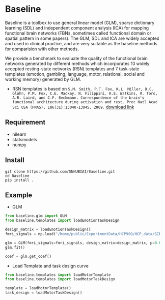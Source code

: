 # Baseline
Baseline is a toolbox to use general linear model (GLM), sparse dictionary learning (SDL) and independent component analysis (ICA) for mapping functional brain networks (FBNs, sometimes called functional domain or spatial pattern in some papers).
The GLM, SDL and ICA are widely accepted and used in clinical practice, and are very suitable as the baseline methods for comparision with other methods.

We provide a benchmark to evaluate the quality of the functional brain networks generated by different methods which incorporates 10 widely accepted resting-state networks (RSN) templates and 7 task-state templates 
(emotion, gambling, language, motor, relational, social and working memory) generated by GLM.

- RSN templates is based on `S.M. Smith, P.T. Fox, K.L. Miller, D.C. Glahn, P.M. Fox, C.E. Mackay, N. Filippini, K.E. Watkins, R. Toro, A.R. Laird, and C.F. Beckmann. Correspondence of the brain's functional architecture during activation and rest. Proc Natl Acad Sci USA (PNAS), 106(31):13040-13045, 2009.` [download link](https://www.fmrib.ox.ac.uk/datasets/brainmap+rsns/)
## Requirement
- nilearn
- statsmodels
- numpy

## Install
```shell script
git clone https://github.com/SNNUBIAI/Baseline.git
cd Baseline
pip install .
```

## Example
- GLM
```python
from baseline.glm import GLM
from baseline.templates import loadEmotionTaskDesign

design_matrix = loadEmotionTaskDesign()
fmri_signals = np.load("/home/public/ExperimentData/HCP900/HCP_data/SINGLE/EMOTION_sub_0.npy")

glm = GLM(fmri_signals=fmri_signals, design_matrix=design_matrix, p=0.001)
glm.fit()

coef = glm.get_coef()
```

- Load Template and task design curve
```python
from baseline.templates import loadMotorTemplate
from baseline.templates import loadMotorTaskDesign

template = loadMotorTemplate()
task_design = loadMotorTaskDesign()
```